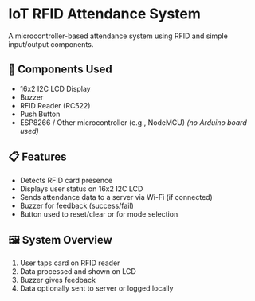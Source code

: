 # IoT RFID Attendance System

A microcontroller-based attendance system using RFID and simple input/output components.

## 🔧 Components Used
- 16x2 I2C LCD Display
- Buzzer
- RFID Reader (RC522)
- Push Button
- ESP8266 / Other microcontroller (e.g., NodeMCU) *(no Arduino board used)*

## 📋 Features
- Detects RFID card presence
- Displays user status on 16x2 I2C LCD
- Sends attendance data to a server via Wi-Fi (if connected)
- Buzzer for feedback (success/fail)
- Button used to reset/clear or for mode selection

## 🖼️ System Overview
1. User taps card on RFID reader
2. Data processed and shown on LCD
3. Buzzer gives feedback
4. Data optionally sent to server or logged locally
